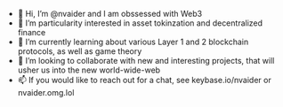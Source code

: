 - 👋 Hi, I’m @nvaider and I am obssessed with Web3
- 👀 I’m particularity interested in asset tokinzation and decentralized finance
- 🌱 I’m currently learning about various Layer 1 and 2 blockchain protocols, as well as game theory
- 💞️ I’m looking to collaborate with new and interesting projects, that will usher us into the new world-wide-web
- 📫 If you would like to reach out for a chat, see keybase.io/nvaider or nvaider.omg.lol
